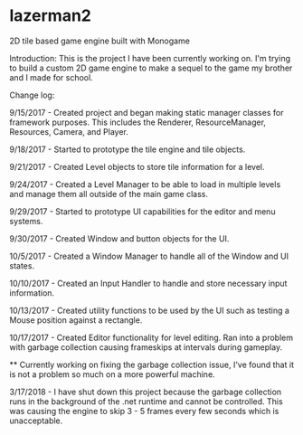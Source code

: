 # lazerman2
2D tile based game engine built with Monogame 

Introduction:
This is the project I have been currently working on. I'm trying to build a custom 2D game engine to make a sequel to the game my brother and I made for school. 

Change log:

9/15/2017 - Created project and began making static manager classes for framework purposes. This includes the Renderer, ResourceManager,               Resources, Camera, and Player.

9/18/2017 - Started to prototype the tile engine and tile objects.

9/21/2017 - Created Level objects to store tile information for a level.

9/24/2017 - Created a Level Manager to be able to load in multiple levels and manage them all outside of the main game class.

9/29/2017 - Started to prototype UI capabilities for the editor and menu systems.

9/30/2017 - Created Window and button objects for the UI.

10/5/2017 - Created a Window Manager to handle all of the Window and UI states.

10/10/2017 - Created an Input Handler to handle and store necessary input information.

10/13/2017 - Created utility functions to be used by the UI such as testing a Mouse position against a rectangle.

10/17/2017 - Created Editor functionality for level editing. Ran into a problem with garbage collection causing frameskips at intervals                during gameplay. 

** Currently working on fixing the garbage collection issue, I've found that it is not a problem so much on a more powerful machine.

3/17/2018 - I have shut down this project because the garbage collection runs in the background of the .net runtime and cannot be controlled. This was causing the engine to skip 3 - 5 frames every few seconds which is unacceptable. 
